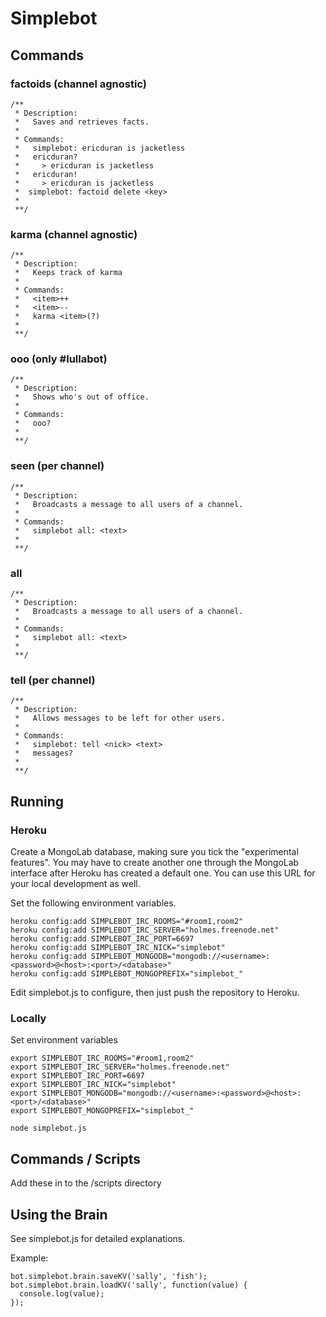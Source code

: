 # Simplebot

## Commands
### factoids (channel agnostic)
```
/** 
 * Description:
 *   Saves and retrieves facts.
 *
 * Commands:
 *   simplebot: ericduran is jacketless
 *   ericduran?
 *     > ericduran is jacketless
 *   ericduran!
 *     > ericduran is jacketless
 *  simplebot: factoid delete <key>
 *
 **/ 
```
### karma (channel agnostic)
```
/**
 * Description:
 *   Keeps track of karma
 *
 * Commands:
 *   <item>++
 *   <item>--
 *   karma <item>(?)
 *
 **/
```
### ooo (only #lullabot)
```
/** 
 * Description:
 *   Shows who's out of office.
 *
 * Commands:
 *   ooo?
 *
 **/ 
 ```
### seen (per channel)
```
/** 
 * Description:
 *   Broadcasts a message to all users of a channel.
 *
 * Commands:
 *   simplebot all: <text>
 *
 **/ 
```
### all
```
/** 
 * Description:
 *   Broadcasts a message to all users of a channel.
 *
 * Commands:
 *   simplebot all: <text>
 *
 **/ 
```
### tell (per channel)
```
/** 
 * Description:
 *   Allows messages to be left for other users.
 *
 * Commands:
 *   simplebot: tell <nick> <text>
 *   messages?
 *
 **/ 
```

## Running
### Heroku
Create a MongoLab database, making sure you tick the "experimental features". You may have to create another one through the MongoLab interface after Heroku has created a default one. You can use this URL for your local development as well.

Set the following environment variables.
```
heroku config:add SIMPLEBOT_IRC_ROOMS="#room1,room2"
heroku config:add SIMPLEBOT_IRC_SERVER="holmes.freenode.net"
heroku config:add SIMPLEBOT_IRC_PORT=6697
heroku config:add SIMPLEBOT_IRC_NICK="simplebot"
heroku config:add SIMPLEBOT_MONGODB="mongodb://<username>:<password>@<host>:<port>/<database>"
heroku config:add SIMPLEBOT_MONGOPREFIX="simplebot_"
```

Edit simplebot.js to configure, then just push the repository to Heroku.

### Locally
Set environment variables

```
export SIMPLEBOT_IRC_ROOMS="#room1,room2"
export SIMPLEBOT_IRC_SERVER="holmes.freenode.net"
export SIMPLEBOT_IRC_PORT=6697
export SIMPLEBOT_IRC_NICK="simplebot"
export SIMPLEBOT_MONGODB="mongodb://<username>:<password>@<host>:<port>/<database>"
export SIMPLEBOT_MONGOPREFIX="simplebot_"
```

```
node simplebot.js
```

## Commands / Scripts
Add these in to the /scripts directory

## Using the Brain
See simplebot.js for detailed explanations.


Example:

```
bot.simplebot.brain.saveKV('sally', 'fish');
bot.simplebot.brain.loadKV('sally', function(value) {
  console.log(value);
});
```